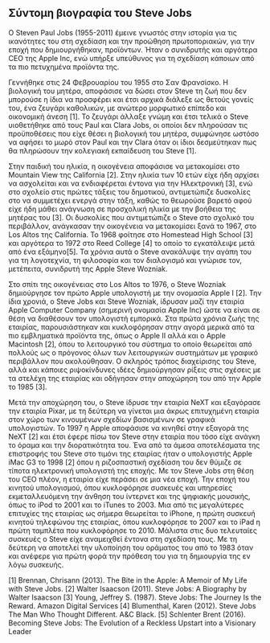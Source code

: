 ## Σύντομη βιογραφία του Steve Jobs

O Steven Paul Jobs (1955-2011) έμεινε γνωστός στην ιστορία για τις ικανότητες του στη σχεδίαση και την προώθηση πρωτοποριακών, για την εποχή που δημιουργήθηκαν, προϊόντων. Ήταν ο συνιδρυτής και αργότερα CEO της Apple Inc, ενώ υπήρξε υπεύθυνος για τη σχεδίαση κάποιων από τα πιο πετυχημένα προϊόντα της.

Γεννήθηκε στις 24 Φεβρουαρίου του 1955 στο Σαν Φρανσίσκο. Η βιολογική του μητέρα, αποφάσισε να δώσει στον Steve τη ζωή που δεν μπορούσε η ίδια να προσφέρει και έτσι αρχικά διάλεξε ως θετούς γονείς του, ένα ζευγάρι καθολικών, με ανώτερο μορφωτικό επίπεδο και οικονομική άνεση [1]. Το ζευγάρι άλλαξε γνώμη και έτσι τελικά ο Steve υιοθετήθηκε από τους Paul και Clara Jobs, οι οποίοι δεν πληρούσαν τις προϋποθέσεις που είχε θέσει η βιολογική του μητέρα, συμφώνησε ωστόσο να αφήσει το μωρό στον Paul και την Clara όταν οι ίδιοι δεσμεύτηκαν πως θα πληρώσουν την κολεγιακή εκπαίδευση του Steve [1].

Στην παιδική του ηλικία, η οικογένεια αποφάσισε να μετακομίσει στο Mountain View της California [2]. Στην ηλικία των 10 ετών είχε ήδη αρχίσει να ασχολείται και να ενδιαφέρεται έντονα για την Ηλεκτρονική [3], ενώ στο σχολείο στις πρώτες τάξεις του δημοτικού, αντιμετώπιζε δυσκολίες στο να συμμετέχει ενεργά στην τάξη, καθώς το θεωρούσε βαρετό αφού είχε ήδη μάθει ανάγνωση σε προσχολική ηλικία με την βοήθεια της μητέρας του [3]. Οι δυσκολίες που αντιμετώπιζε ο Steve στο σχολικό του περιβάλλον, ανάγκασαν την οικογένεια να μετακομίσει ξανά το 1967, στο Los Altos  της California. Το 1968 φοίτησε στο Homestead High School [3] και αργότερα το 1972 στο Reed College [4] το οποίο το εγκατάλειψε μετά από ένα εξάμηνο[5]. Τα χρόνια αυτά ο Steve ανακάλυψε την αγάπη του για τη λογοτεχνία, τη φιλοσοφία και τον διαλογισμό και γνώρισε τον, μετέπειτα, συνιδρυτή της Apple Steve Wozniak.

Στο σπίτι της οικογένειας στο Los Altos το 1976, ο Steve Wozniak δημιούργησε τον πρώτο Apple υπολογιστή με την ονομασία Apple I [2]. Την ίδια χρονιά, ο Steve Jobs και Steve Wozniak, ίδρυσαν μαζί την εταιρία Apple Computer Company (σημερινή ονομασία Apple Inc) ώστε να είναι σε θέση να διαθέσουν τον υπολογιστή εμπορικά. Στα πρώτα χρόνια ζωής της εταιρίας, παρουσιάστηκαν και κυκλοφόρησαν στην αγορά μερικά από τα πιο εμβληματικά προϊόντα της, όπως ο Apple II αλλά και ο Apple Macintosh [2], όπου το λειτουργικό του σύστημα το οποίο θεωρείται από πολλούς ως ο πρόγονος όλων των λειτουργικών συστημάτων με γραφικό περιβάλλον που ακολούθησαν. Ο σκληρός τρόπος διαχείρισης του Steve, αλλά και κάποιες ριψοκίνδυνες ιδέες δημιούργησαν ρίξεις στις σχέσεις με τα στελέχη της εταιρίας και οδήγησαν στην αποχώρηση του από την Apple το 1985 [3].

Μετά την αποχώρηση του, ο Steve ίδρυσε την εταιρία NeXT και εξαγόρασε την εταιρία Pixar, με τη δεύτερη να γίνεται μια άκρως επιτυχημένη εταιρία στον χώρο των κινουμένων σχεδίων βασισμένων σε γραφικά υπολογιστών. Το 1997 η Apple αποφάσισε να κινηθεί στην εξαγορά της NeXT [2] και έτσι έφερε πίσω τον Steve στην εταιρία που τόσο είχε ανάγκη το όραμα και την διορατικότητα του. Ένα από τα άμεσα αποτελέσματα της επιστροφής του Steve στο τιμόνι της εταιρίας ήταν ο υπολογιστής Apple iMac G3 το 1998 [2] όπου η ριζοσπαστική σχεδίαση του δεν θύμιζε σε τίποτα ηλεκτρονική υπολογιστή της εποχής. Με τον Steve Jobs στη θέση του CEO πλέον, η εταιρία είχε περάσει σε μια νέα εποχή. Την εποχή του κινητού υπολογισμού, όπου κυκλοφόρησε συσκευές και υπηρεσίες εκμεταλλευόμενη την άνθηση του ίντερνετ και της ψηφιακής μουσικής, όπως το iPod το 2001 και το iTunes το 2003. Μια από τις μεγαλύτερες επιτυχίες της εταιρίας ως σήμερα θεωρείται το iPhone, η πρώτη συσκευή κινητού τηλεφώνου της εταιρίας, όπου κυκλοφόρησε το 2007 και το iPad η πρώτη ταμπλέτα που κυκλοφόρησε το 2010. Μάλιστα στις δυο τελευταίες συσκευές ο Steve είχε αναμειχθεί έντονα στη σχεδίαση τους. Με τη δεύτερη να αποτελεί την υλοποίηση του οράματος του από το 1983 όταν και ανέφερε για πρώτη φορά την πρόθεση του για τη δημιουργία της εν λόγω συσκευής. 


[1] Brennan, Chrisann (2013). The Bite in the Apple: A Memoir of My Life with Steve Jobs. 
[2] Walter Isaacson (2011). Steve Jobs: A Biography by Walter Isaacson
[3] Young, Jeffrey S. (1987). Steve Jobs: The Journey Is the Reward. Amazon Digital Services
[4] Blumenthal, Karen (2012). Steve Jobs The Man Who Thought Different. A&C Black. 
[5] Schlenter Brent (2016). Becoming Steve Jobs: The Evolution of a Reckless Upstart into a Visionary Leader

